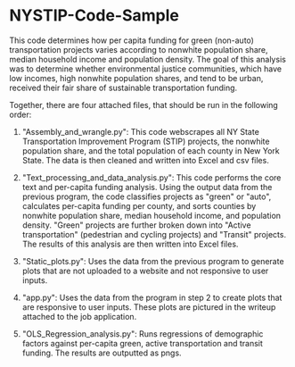 # NYSTIP-Code-Sample

This code determines how per capita funding for green (non-auto) transportation projects varies according to nonwhite population share, median household income and population density. The goal of this analysis was to determine whether environmental justice communities, which have low incomes, high nonwhite population shares, and tend to be urban, received their fair share of sustainable transportation funding. 

Together, there are four attached files, that should be run in the following order:

1. "Assembly_and_wrangle.py": This code webscrapes all NY State Transportation Improvement Program (STIP) projects, the nonwhite population share, and the total population of each county in New York State. The data is then cleaned and written into Excel and csv files.

2. "Text_processing_and_data_analysis.py": This code performs the core text and per-capita funding analysis. Using the output data from the previous program, the code classifies projects as "green" or "auto", calculates per-capita funding per county, and sorts counties by nonwhite population share, median household income, and population density. "Green" projects are further broken down into "Active transportation" (pedestrian and cycling projects) and "Transit" projects. The results of this analysis are then written into Excel files.

3. "Static_plots.py": Uses the data from the previous program to generate plots that are not uploaded to a website and not responsive to user inputs.
   
5. "app.py": Uses the data from the program in step 2 to create plots that are responsive to user inputs. These plots are pictured in the writeup attached to the job application.
   
7. "OLS_Regression_analysis.py": Runs regressions of demographic factors against per-capita green, active transportation and transit funding. The results are outputted as pngs. 
